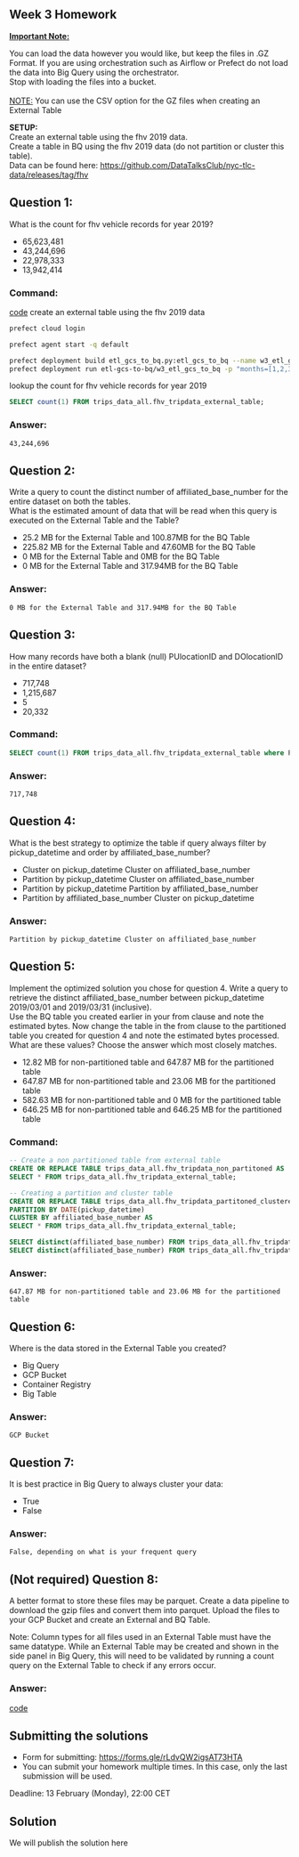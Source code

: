## Week 3 Homework
<b><u>Important Note:</b></u> <p>You can load the data however you would like, but keep the files in .GZ Format. 
If you are using orchestration such as Airflow or Prefect do not load the data into Big Query using the orchestrator.</br> 
Stop with loading the files into a bucket. </br></br>
<u>NOTE:</u> You can use the CSV option for the GZ files when creating an External Table</br>

<b>SETUP:</b></br>
Create an external table using the fhv 2019 data. </br>
Create a table in BQ using the fhv 2019 data (do not partition or cluster this table). </br>
Data can be found here: https://github.com/DataTalksClub/nyc-tlc-data/releases/tag/fhv </p>

## Question 1:
What is the count for fhv vehicle records for year 2019?
- 65,623,481
- 43,244,696
- 22,978,333
- 13,942,414

### Command:
[code](../flows/etl_gcs_to_bq.py)
create an external table using the fhv 2019 data
```sh
prefect cloud login

prefect agent start -q default

prefect deployment build etl_gcs_to_bq.py:etl_gcs_to_bq --name w3_etl_gcs_to_bq -a
prefect deployment run etl-gcs-to-bq/w3_etl_gcs_to_bq -p "months=[1,2,3,4,5,6,7,8,9,10,11,12]"
```
lookup the count for fhv vehicle records for year 2019
```sql
SELECT count(1) FROM trips_data_all.fhv_tripdata_external_table;
```

### Answer:
```
43,244,696
```


## Question 2:
Write a query to count the distinct number of affiliated_base_number for the entire dataset on both the tables.</br> 
What is the estimated amount of data that will be read when this query is executed on the External Table and the Table?

- 25.2 MB for the External Table and 100.87MB for the BQ Table
- 225.82 MB for the External Table and 47.60MB for the BQ Table
- 0 MB for the External Table and 0MB for the BQ Table
- 0 MB for the External Table and 317.94MB for the BQ Table 

### Answer:
```
0 MB for the External Table and 317.94MB for the BQ Table 
```


## Question 3:
How many records have both a blank (null) PUlocationID and DOlocationID in the entire dataset?
- 717,748
- 1,215,687
- 5
- 20,332

### Command:
```sql
SELECT count(1) FROM trips_data_all.fhv_tripdata_external_table where PUlocationID IS NULL and DOlocationID IS NULL;
```

### Answer:
```
717,748
```


## Question 4:
What is the best strategy to optimize the table if query always filter by pickup_datetime and order by affiliated_base_number?
- Cluster on pickup_datetime Cluster on affiliated_base_number
- Partition by pickup_datetime Cluster on affiliated_base_number
- Partition by pickup_datetime Partition by affiliated_base_number
- Partition by affiliated_base_number Cluster on pickup_datetime

### Answer:
```
Partition by pickup_datetime Cluster on affiliated_base_number
```


## Question 5:
Implement the optimized solution you chose for question 4. Write a query to retrieve the distinct affiliated_base_number between pickup_datetime 2019/03/01 and 2019/03/31 (inclusive).</br> 
Use the BQ table you created earlier in your from clause and note the estimated bytes. Now change the table in the from clause to the partitioned table you created for question 4 and note the estimated bytes processed. What are these values? Choose the answer which most closely matches.
- 12.82 MB for non-partitioned table and 647.87 MB for the partitioned table
- 647.87 MB for non-partitioned table and 23.06 MB for the partitioned table
- 582.63 MB for non-partitioned table and 0 MB for the partitioned table
- 646.25 MB for non-partitioned table and 646.25 MB for the partitioned table

### Command:
```sql
-- Create a non partitioned table from external table
CREATE OR REPLACE TABLE trips_data_all.fhv_tripdata_non_partitoned AS
SELECT * FROM trips_data_all.fhv_tripdata_external_table;

-- Creating a partition and cluster table
CREATE OR REPLACE TABLE trips_data_all.fhv_tripdata_partitoned_clustered
PARTITION BY DATE(pickup_datetime)
CLUSTER BY affiliated_base_number AS
SELECT * FROM trips_data_all.fhv_tripdata_external_table;

SELECT distinct(affiliated_base_number) FROM trips_data_all.fhv_tripdata_non_partitoned WHERE DATE(pickup_datetime) BETWEEN '2019-03-01' AND '2019-03-31';
SELECT distinct(affiliated_base_number) FROM trips_data_all.fhv_tripdata_partitoned_clustered WHERE DATE(pickup_datetime) BETWEEN '2019-03-01' AND '2019-03-31';
```

### Answer:
```
647.87 MB for non-partitioned table and 23.06 MB for the partitioned table
```


## Question 6: 
Where is the data stored in the External Table you created?

- Big Query
- GCP Bucket
- Container Registry
- Big Table

### Answer:
```
GCP Bucket
```


## Question 7:
It is best practice in Big Query to always cluster your data:
- True
- False

### Answer:
```
False, depending on what is your frequent query
```

## (Not required) Question 8:
A better format to store these files may be parquet. Create a data pipeline to download the gzip files and convert them into parquet. Upload the files to your GCP Bucket and create an External and BQ Table. 

Note: Column types for all files used in an External Table must have the same datatype. While an External Table may be created and shown in the side panel in Big Query, this will need to be validated by running a count query on the External Table to check if any errors occur. 
 
### Answer:
[code](../flows/etl_gcs_to_bq.py)


## Submitting the solutions

* Form for submitting: https://forms.gle/rLdvQW2igsAT73HTA
* You can submit your homework multiple times. In this case, only the last submission will be used. 

Deadline: 13 February (Monday), 22:00 CET


## Solution

We will publish the solution here